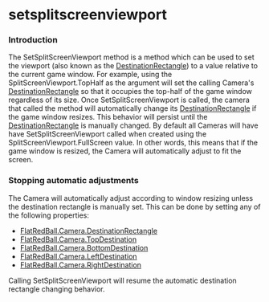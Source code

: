 # setsplitscreenviewport

### Introduction

The SetSplitScreenViewport method is a method which can be used to set the viewport (also known as the [DestinationRectangle](../../../../frb/docs/index.php)) to a value relative to the current game window. For example, using the SplitScreenViewport.TopHalf as the argument will set the calling Camera's [DestinationRectangle](../../../../frb/docs/index.php) so that it occupies the top-half of the game window regardless of its size. Once SetSplitScreenViewport is called, the camera that called the method will automatically change its [DestinationRectangle](../../../../frb/docs/index.php) if the game window resizes. This behavior will persist until the [DestinationRectangle](../../../../frb/docs/index.php) is manually changed. By default all Cameras will have have SetSplitScreenViewport called when created using the SplitScreenViewport.FullScreen value. In other words, this means that if the game window is resized, the Camera will automatically adjust to fit the screen.

### Stopping automatic adjustments

The Camera will automatically adjust according to window resizing unless the destination rectangle is manually set. This can be done by setting any of the following properties:

* [FlatRedBall.Camera.DestinationRectangle](../../../../frb/docs/index.php)
* [FlatRedBall.Camera.TopDestination](../../../../frb/docs/index.php)
* [FlatRedBall.Camera.BottomDestination](../../../../frb/docs/index.php)
* [FlatRedBall.Camera.LeftDestination](../../../../frb/docs/index.php)
* [FlatRedBall.Camera.RightDestination](../../../../frb/docs/index.php)

Calling SetSplitScreenViewport will resume the automatic destination rectangle changing behavior.
